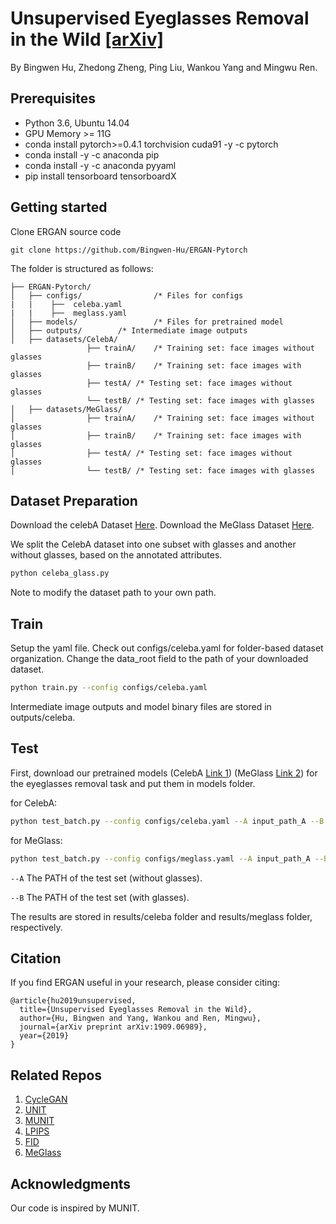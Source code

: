 # Unsupervised Eyeglasses Removal in the Wild [[arXiv]](https://arxiv.org/abs/1909.06989)
  By Bingwen Hu, Zhedong Zheng, Ping Liu, Wankou Yang and Mingwu Ren. 

## Prerequisites
- Python 3.6, Ubuntu 14.04
- GPU Memory >= 11G
- conda install pytorch>=0.4.1 torchvision cuda91 -y -c pytorch
- conda install -y -c anaconda pip
- conda install -y -c anaconda pyyaml
- pip install tensorboard tensorboardX

## Getting started
Clone ERGAN source code
```
git clone https://github.com/Bingwen-Hu/ERGAN-Pytorch
```

The folder is structured as follows:
```
├── ERGAN-Pytorch/
│   ├── configs/                /* Files for configs  
|   |    ├──  celeba.yaml
|   |    ├──  meglass.yaml
│   ├── models/                 /* Files for pretrained model    	
│   ├── outputs/		/* Intermediate image outputs 		
│   ├── datasets/CelebA/
                 ├── trainA/	/* Training set: face images without glasses		
                 ├── trainB/	/* Training set: face images with glasses		
                 ├── testA/	/* Testing set: face images without glasses		
                 └── testB/	/* Testing set: face images with glasses		
│   ├── datasets/MeGlass/
│                ├── trainA/	/* Training set: face images without glasses		
│                ├── trainB/	/* Training set: face images with glasses		
│                ├── testA/	/* Testing set: face images without glasses		
│                └── testB/	/* Testing set: face images with glasses
```

## Dataset Preparation
Download the celebA Dataset [Here]( https://drive.google.com/drive/folders/0B7EVK8r0v71pWEZsZE9oNnFzTm8 ). Download the MeGlass Dataset [Here](https://drive.google.com/file/d/1V0c8p6MOlSFY5R-Hu9LxYZYLXd8B8j9q/view).

We split the CelebA dataset into one subset with glasses and another without glasses, based on the annotated attributes.
```bash
python celeba_glass.py
```

Note to modify the dataset path to your own path.

## Train
Setup the yaml file. Check out configs/celeba.yaml for folder-based dataset organization. Change the data_root field to the path of your downloaded dataset.
```bash
python train.py --config configs/celeba.yaml
```
Intermediate image outputs and model binary files are stored in outputs/celeba.

## Test
First, download our pretrained models (CelebA [Link 1](https://drive.google.com/open?id=1tMq9U1Tmn76HBufw7Y3lcETuvHZ5R1PY)) (MeGlass [Link 2](https://drive.google.com/file/d/1-JTSIorL6yqZ2-i252wCkD4pitWhF3l_/view?usp=sharing)) for the eyeglasses removal task and put them in models folder.

for CelebA:
```bash
python test_batch.py --config configs/celeba.yaml --A input_path_A --B input_path_B --output_folder results/celeba --checkpoint models/celeba.pt
```

for MeGlass:
```bash
python test_batch.py --config configs/meglass.yaml --A input_path_A --B input_path_B --output_folder results/meglass --checkpoint models/meglasss.pt
```

`--A` The PATH of the test set (without glasses).

`--B` The PATH of the test set (with glasses).


The results are stored in results/celeba folder and results/meglass folder, respectively.

## Citation
If you find ERGAN useful in your research, please consider citing:
```
@article{hu2019unsupervised,
  title={Unsupervised Eyeglasses Removal in the Wild},
  author={Hu, Bingwen and Yang, Wankou and Ren, Mingwu},
  journal={arXiv preprint arXiv:1909.06989},
  year={2019}
}

```

## Related Repos
1. [CycleGAN](https://github.com/junyanz/pytorch-CycleGAN-and-pix2pix)
2. [UNIT](https://github.com/mingyuliutw/UNIT)
3. [MUNIT](https://github.com/NVlabs/MUNIT)
4. [LPIPS](https://github.com/richzhang/PerceptualSimilarity)
5. [FID](https://github.com/bioinf-jku/TTUR)
6. [MeGlass](https://github.com/cleardusk/MeGlass)
## Acknowledgments
Our code is inspired by MUNIT.
